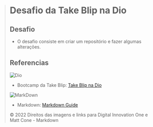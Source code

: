 > # Desafio da Take Blip na Dio
>
> ## Desafio
>
> - O desafio consiste em criar um repositório e fazer algumas alterações.
>
> ## Referencias
>
>![Dio](https://hermes.digitalinnovation.one/assets/diome/logo.svg)
> - Bootcamp da Take Blip: [Take Blip na Dio](https://web.dio.me/track/take-blip-web-developer?tab=path)
>
> ![MarkDown](https://d33wubrfki0l68.cloudfront.net/f1f475a6fda1c2c4be4cac04033db5c3293032b4/513a4/assets/images/markdown-mark-white.svg)
> - Markdown: [Markdown Guide](https://www.markdownguide.org/getting-started/)
>
> © 2022 Direitos das imagens e links para Digital Innovation One e Matt Cone - Markdown
  
